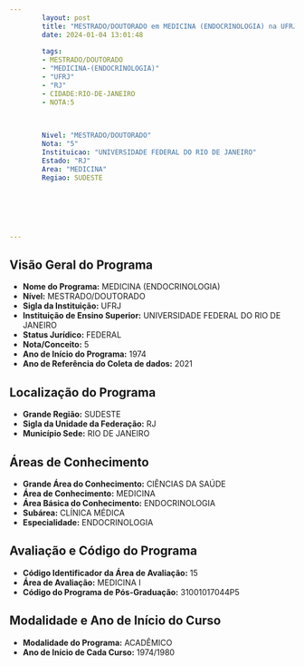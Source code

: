 ```yaml
---
        layout: post
        title: "MESTRADO/DOUTORADO em MEDICINA (ENDOCRINOLOGIA) na UFRJ  "
        date: 2024-01-04 13:01:48
     
        tags:
        - MESTRADO/DOUTORADO
        - "MEDICINA-(ENDOCRINOLOGIA)"
        - "UFRJ"
        - "RJ"
        - CIDADE:RIO-DE-JANEIRO
        - NOTA:5
        
       

        Nivel: "MESTRADO/DOUTORADO"
        Nota: "5"
        Instituicao: "UNIVERSIDADE FEDERAL DO RIO DE JANEIRO"
        Estado: "RJ"
        Area: "MEDICINA"
        Regiao: SUDESTE
        
        
        
        
        
        
---
```

## Visão Geral do Programa
- **Nome do Programa:** MEDICINA (ENDOCRINOLOGIA)
- **Nível:** MESTRADO/DOUTORADO
- **Sigla da Instituição:** UFRJ
- **Instituição de Ensino Superior:** UNIVERSIDADE FEDERAL DO RIO DE JANEIRO
- **Status Jurídico:** FEDERAL
- **Nota/Conceito:** 5
- **Ano de Início do Programa:** 1974
- **Ano de Referência do Coleta de dados:** 2021

## Localização do Programa
- **Grande Região:** SUDESTE
- **Sigla da Unidade da Federação:** RJ
- **Município Sede:** RIO DE JANEIRO

## Áreas de Conhecimento
- **Grande Área do Conhecimento:** CIÊNCIAS DA SAÚDE
- **Área de Conhecimento:** MEDICINA
- **Área Básica do Conhecimento:** ENDOCRINOLOGIA
- **Subárea:** CLÍNICA MÉDICA
- **Especialidade:** ENDOCRINOLOGIA

## Avaliação e Código do Programa
- **Código Identificador da Área de Avaliação:** 15
- **Área de Avaliação:** MEDICINA I
- **Código do Programa de Pós-Graduação:** 31001017044P5


## Modalidade e Ano de Início do Curso
- **Modalidade do Programa:** ACADÊMICO
- **Ano de Início de Cada Curso:** 1974/1980
